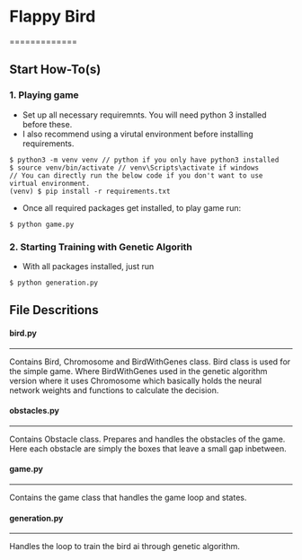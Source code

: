 # Flappy Bird
=============

## Start How-To(s)

### 1. Playing game

- Set up all necessary requiremnts. You will need python 3 installed before these.
- I also recommend using a virutal environment before installing requirements.
```
$ python3 -m venv venv // python if you only have python3 installed
$ source venv/bin/activate // venv\Scripts\activate if windows
// You can directly run the below code if you don't want to use virtual environment.
(venv) $ pip install -r requirements.txt 
```
- Once all required packages get installed, to play game run:
```
$ python game.py
```

### 2. Starting Training with Genetic Algorith
- With all packages installed, just run
```
$ python generation.py
```

## File Descritions

#### bird.py
------------
Contains Bird, Chromosome and BirdWithGenes class.
Bird class is used for the simple game. Where BirdWithGenes used in the genetic algorithm version where it uses Chromosome which basically holds the neural network
weights and functions to calculate the decision.

#### obstacles.py
-----------------
Contains Obstacle class. Prepares and handles the obstacles of the game.
Here each obstacle are simply the boxes that leave a small gap inbetween.

#### game.py
------------
Contains the game class that handles the game loop and states.

#### generation.py
------------------
Handles the loop to train the bird ai through genetic algorithm.

